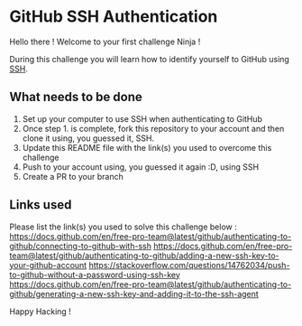 # GitHub SSH Authentication

Hello there ! Welcome to your first challenge Ninja !

During this challenge you will learn how to identify yourself to GitHub using [SSH](https://g.co/kgs/Z8CW9c).


## What needs to be done
1. Set up your computer to use SSH when authenticating to GitHub
2. Once step 1. is complete, fork this repository to your account and then clone it using, you guessed it, SSH.
3. Update this README file with the link(s) you used to overcome this challenge
4. Push to your account using, you guessed it again :D, using SSH
5. Create a PR to your branch


## Links used
Please list the link(s) you used to solve this challenge below :
https://docs.github.com/en/free-pro-team@latest/github/authenticating-to-github/connecting-to-github-with-ssh
https://docs.github.com/en/free-pro-team@latest/github/authenticating-to-github/adding-a-new-ssh-key-to-your-github-account
https://stackoverflow.com/questions/14762034/push-to-github-without-a-password-using-ssh-key
https://docs.github.com/en/free-pro-team@latest/github/authenticating-to-github/generating-a-new-ssh-key-and-adding-it-to-the-ssh-agent


Happy Hacking !